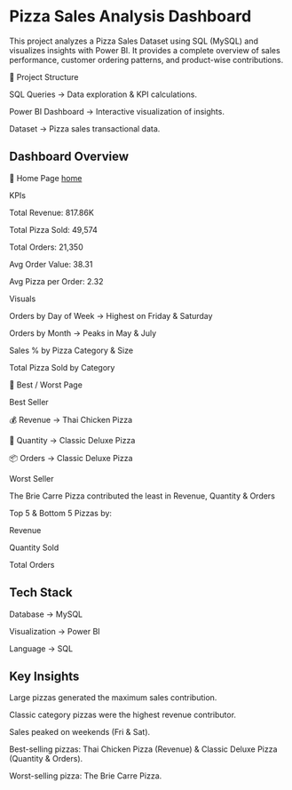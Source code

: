 # Pizza Sales Analysis Dashboard

This project analyzes a Pizza Sales Dataset using SQL (MySQL) and visualizes insights with Power BI.
It provides a complete overview of sales performance, customer ordering patterns, and product-wise contributions.

📂 Project Structure

SQL Queries → Data exploration & KPI calculations.

Power BI Dashboard → Interactive visualization of insights.

Dataset → Pizza sales transactional data.

## Dashboard Overview
🔹 Home Page 
<a href="https://github.com/MuthuBharathi29/Pizza_Sales_Dashboard/blob/main/pizza_Dashboard_home.png">home</a>

KPIs

Total Revenue: 817.86K

Total Pizza Sold: 49,574

Total Orders: 21,350

Avg Order Value: 38.31

Avg Pizza per Order: 2.32

Visuals

Orders by Day of Week → Highest on Friday & Saturday

Orders by Month → Peaks in May & July

Sales % by Pizza Category & Size

Total Pizza Sold by Category

🔹 Best / Worst Page
<a href=""></a>

Best Seller

💰 Revenue → Thai Chicken Pizza

🍕 Quantity → Classic Deluxe Pizza

📦 Orders → Classic Deluxe Pizza

Worst Seller

The Brie Carre Pizza contributed the least in Revenue, Quantity & Orders

Top 5 & Bottom 5 Pizzas by:

Revenue

Quantity Sold

Total Orders

## Tech Stack

Database → MySQL

Visualization → Power BI

Language → SQL

## Key Insights

Large pizzas generated the maximum sales contribution.

Classic category pizzas were the highest revenue contributor.

Sales peaked on weekends (Fri & Sat).

Best-selling pizzas: Thai Chicken Pizza (Revenue) & Classic Deluxe Pizza (Quantity & Orders).

Worst-selling pizza: The Brie Carre Pizza.
